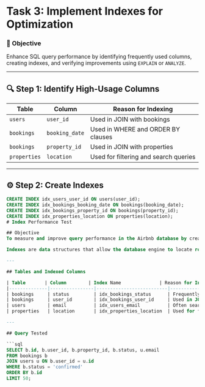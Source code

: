 # Task 3: Implement Indexes for Optimization

### 🎯 Objective
Enhance SQL query performance by identifying frequently used columns, creating indexes, and verifying improvements using `EXPLAIN` or `ANALYZE`.

---

## 🔍 Step 1: Identify High-Usage Columns

| Table | Column | Reason for Indexing |
|--------|---------|--------------------|
| `users` | `user_id` | Used in JOIN with bookings |
| `bookings` | `booking_date` | Used in WHERE and ORDER BY clauses |
| `bookings` | `property_id` | Used in JOIN with properties |
| `properties` | `location` | Used for filtering and search queries |

---

## ⚙️ Step 2: Create Indexes

```sql
CREATE INDEX idx_users_user_id ON users(user_id);
CREATE INDEX idx_bookings_booking_date ON bookings(booking_date);
CREATE INDEX idx_bookings_property_id ON bookings(property_id);
CREATE INDEX idx_properties_location ON properties(location);
# Index Performance Test

## Objective
To measure and improve query performance in the Airbnb database by creating indexes on high-usage columns in the **users**, **bookings**, and **properties** tables.

Indexes are data structures that allow the database engine to locate rows faster without scanning the entire table.

---

## Tables and Indexed Columns

| Table       | Column        | Index Name              | Reason for Index |
|--------------|----------------|--------------------------|------------------|
| bookings     | status         | idx_bookings_status      | Frequently filtered in WHERE clause |
| bookings     | user_id        | idx_bookings_user_id     | Used in JOIN with users table |
| users        | email          | idx_users_email          | Often searched or filtered |
| properties   | location       | idx_properties_location  | Used for filtering and sorting |

---

## Query Tested

```sql
SELECT b.id, b.user_id, b.property_id, b.status, u.email
FROM bookings b
JOIN users u ON b.user_id = u.id
WHERE b.status = 'confirmed'
ORDER BY b.id
LIMIT 50;
